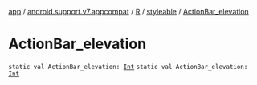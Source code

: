 [app](../../../index.md) / [android.support.v7.appcompat](../../index.md) / [R](../index.md) / [styleable](index.md) / [ActionBar_elevation](./-action-bar_elevation.md)

# ActionBar_elevation

`static val ActionBar_elevation: `[`Int`](https://kotlinlang.org/api/latest/jvm/stdlib/kotlin/-int/index.html)
`static val ActionBar_elevation: `[`Int`](https://kotlinlang.org/api/latest/jvm/stdlib/kotlin/-int/index.html)